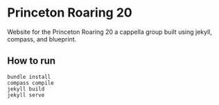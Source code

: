 # Princeton Roaring 20

Website for the Princeton Roaring 20 a cappella group built using jekyll, compass, and blueprint.

## How to run

```
bundle install
compass compile
jekyll build
jekyll serve
```
